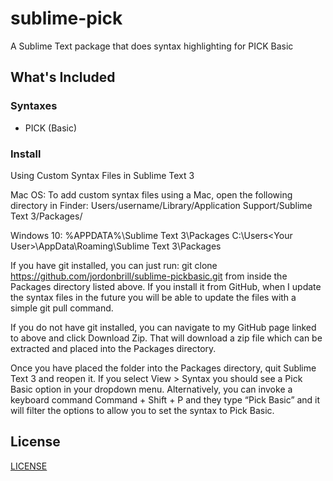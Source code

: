 # sublime-pick

A Sublime Text package that does syntax highlighting for PICK Basic

## What's Included

### Syntaxes

* PICK (Basic)

### Install

Using Custom Syntax Files in Sublime Text 3 

Mac OS:
To add custom syntax files using a Mac, open the following directory in Finder: Users/username/Library/Application Support/Sublime Text 3/Packages/

Windows 10:
%APPDATA%\Sublime Text 3\Packages
C:\Users\<Your User>\AppData\Roaming\Sublime Text 3\Packages

If you have git installed, you can just run:
git clone https://github.com/jordonbrill/sublime-pickbasic.git from inside the Packages directory listed above. If you install it from GitHub, when I update the syntax files in the future you will be able to update the files with a simple git pull command.

If you do not have git installed, you can navigate to my GitHub page linked to above and click Download Zip. That will download a zip file which can be extracted and placed into the Packages directory.

Once you have placed the folder into the Packages directory, quit Sublime Text 3 and reopen it. If you select View > Syntax you should see a Pick Basic option in your dropdown menu. Alternatively, you can invoke a keyboard command Command + Shift + P and they type “Pick Basic” and it will filter the options to allow you to set the syntax to Pick Basic.


## License

[LICENSE](LICENSE)